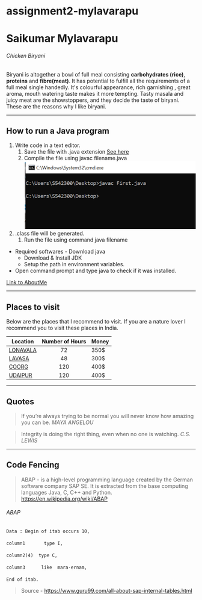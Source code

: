 # assignment2-mylavarapu
# Saikumar Mylavarapu

###### Chicken Biryani ######

Biryani is altogether a bowl of full meal consisting **carbohydrates (rice)**, **proteins** and **fibre(meat)**. It has potential to fulfill all the requirements of a full meal single handedly. It's colourful appearance, rich garnishing , great aroma, mouth watering taste makes it more tempting. Tasty masala and juicy meat are the showstoppers, and they decide the taste of biryani. These are the reasons why I like biryani.

---

## How to run a Java program ##

1. Write code in a text editor.
    1. Save the file with .java extension [See here](/images/saving.PNG)
    2. Compile the file using javac filename.java ![See here](/images/compile.PNG)
2. .class file will be generated.
    1. Run the file using command java filename
* Required softwares  - Download java
    * Download & Install JDK
    * Setup the path in environment variables.
* Open command prompt and type java to check if it was installed.

[Link to AboutMe](/AboutMe.md)
    
---

## Places to visit 

Below are the places that I recommend to visit. If you are a nature lover I recommend you to visit these places in India.

| Location | Number of Hours | Money |
| -------- | :-------------: | ----- |
| [LONAVALA](/images/Lonavala.jpg) | 72              | 350$  |
| [LAVASA](/images/lavasa.jpg)   | 48              | 300$  |
| [COORG](/images/coorg.jpg)    | 120             | 400$  |
| [UDAIPUR](/images/udaipur.jpg)  | 120             | 400$  |

---

## Quotes 

> If you’re always trying to be normal you will never know how amazing you can be.             *MAYA ANGELOU*

> Integrity is doing the right thing, even when no one is watching.
                    *C.S. LEWIS*

---

## Code Fencing

> ABAP -  is a high-level programming language created by the German software company SAP SE. It is extracted from the base computing languages Java, C, C++ and Python. <https://en.wikipedia.org/wiki/ABAP>


###### ABAP 
```
Data : Begin of itab occurs 10,

column1       type I,

column2(4)  type C,

column3      like  mara-ernam,

End of itab.

```
> Source - <https://www.guru99.com/all-about-sap-internal-tables.html>



